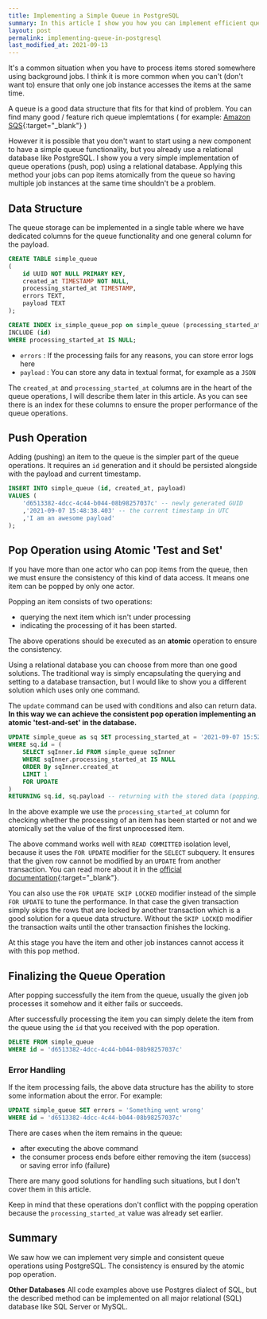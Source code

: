 ```yaml
---
title: Implementing a Simple Queue in PostgreSQL
summary: In this article I show you how you can implement efficient queue operations using PostgresSQL database. The implementation uses atomic 'test and set' method for popping elements from queue ensuring consistent behaviour.
layout: post
permalink: implementing-queue-in-postgresql
last_modified_at: 2021-09-13
---
```


It's a common situation when you have to process items stored somewhere using background jobs. I think it is more common when you can't (don't want to) ensure that only one job instance accesses the items at the same time.

A queue is a good data structure that fits for that kind of problem. You can find many good / feature rich queue implemtations ( for example: [Amazon SQS](https://aws.amazon.com/sqs "Amazon Simple Queue Service"){:target="_blank"} )

However it is possible that you don't want to start using a new component to have a simple queue functionality, but you already use a relational database like PostgreSQL. I show you a very simple implementation of queue operations (push, pop) using a relational database. Applying this method your jobs can pop items atomically from the queue so having multiple job instances at the same time shouldn't be a problem.

## Data Structure

The queue storage can be implemented in a single table where we have dedicated columns for the queue functionality and one general column for the payload.

```sql
CREATE TABLE simple_queue
(
    id UUID NOT NULL PRIMARY KEY,
    created_at TIMESTAMP NOT NULL,
    processing_started_at TIMESTAMP,
    errors TEXT,
    payload TEXT
);

CREATE INDEX ix_simple_queue_pop on simple_queue (processing_started_at, created_at ASC)
INCLUDE (id)
WHERE processing_started_at IS NULL;
```

- `errors` : If the processing fails for any reasons, you can store error logs here
- `payload` : You can store any data in textual format, for example as a `JSON`

The `created_at` and `processing_started_at` columns are in the heart of the queue operations, I will describe them later in this article. As you can see there is an index for these columns to ensure the proper performance of the queue operations.

## Push Operation

Adding (pushing) an item to the queue is the simpler part of the queue operations. It requires an `id` generation and it should be persisted alongside with the payload and current timestamp.

```sql
INSERT INTO simple_queue (id, created_at, payload)
VALUES (
    'd6513382-4dcc-4c44-b044-08b98257037c' -- newly generated GUID
    ,'2021-09-07 15:48:38.403' -- the current timestamp in UTC
    ,'I am an awesome payload'
);
```

## Pop Operation using Atomic 'Test and Set'

If you have more than one actor who can pop items from the queue, then we must ensure the consistency of this kind of data access. It means one item can be popped by only one actor.

Popping an item consists of two operations:
- querying the next item which isn't under processing
- indicating the processing of it has been started.

The above operations should be executed as an __atomic__ operation to ensure the consistency.

Using a relational database you can choose from more than one good solutions.
The traditional way is simply encapsulating the querying and setting to a database transaction, but I would like to show you a different solution which uses only one command.

The `update` command can be used with conditions and also can return data. __In this way we can achieve the consistent pop operation implementing an atomic 'test-and-set' in the database.__

```sql
UPDATE simple_queue as sq SET processing_started_at = '2021-09-07 15:52:42.123' -- setting the current timestamp in UTC
WHERE sq.id = (
    SELECT sqInner.id FROM simple_queue sqInner
    WHERE sqInner.processing_started_at IS NULL
    ORDER By sqInner.created_at
	LIMIT 1
    FOR UPDATE
)
RETURNING sq.id, sq.payload -- returning with the stored data (popping)
```

In the above example we use the `processing_started_at` column for checking whether the processing of an item has been started or not and we atomically set the value of the first unprocessed item. 

The above command works well with `READ COMMITTED` isolation level, because it uses the `FOR UPDATE` modifier for the `SELECT` subquery. It ensures that the given row cannot be modified by an `UPDATE` from another transaction. You can read more about it in the [official documentation](https://www.postgresql.org/docs/9.0/sql-select.html#SQL-FOR-UPDATE-SHARE){:target="_blank"}.

You can also use the `FOR UPDATE SKIP LOCKED` modifier instead of the simple `FOR UPDATE` to tune the performance. In that case the given transaction simply skips the rows that are locked by another transaction which is a good solution for a queue data structure. Without the `SKIP LOCKED` modifier the transaction waits until the other transaction finishes the locking.

At this stage you have the item and other job instances cannot access it with this pop method.

## Finalizing the Queue Operation

After popping successfully the item from the queue, usually the given job processes it somehow and it either fails or succeeds.

After successfully processing the item you can simply delete the item from the queue using the `id` that you received with the pop operation.

```sql
DELETE FROM simple_queue
WHERE id = 'd6513382-4dcc-4c44-b044-08b98257037c'
```

### Error Handling

If the item processing fails, the above data structure has the ability to store some information about the error. For example:

```sql
UPDATE simple_queue SET errors = 'Something went wrong'
WHERE id = 'd6513382-4dcc-4c44-b044-08b98257037c'
```

There are cases when the item remains in the queue:

- after executing the above command
- the consumer process ends before either removing the item (success) or saving error info (failure)

There are many good solutions for handling such situations, but I don't cover them in this article.

Keep in mind that these operations don't conflict with the popping operation because the `processing_started_at` value was already set earlier.



## Summary 

We saw how we can implement very simple and consistent queue operations using PostgreSQL. The consistency is ensured by the atomic pop operation. 

__Other Databases__
All code examples above use Postgres dialect of SQL, but the described method can be implemented on all major relational (SQL) database like SQL Server or MySQL.
